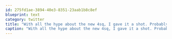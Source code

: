 ```yaml
---
id: 275fd1ae-3894-40e3-8351-23aab1b8c8ef
blueprint: text
category: twitter
title: "With all the hype about the new 4sq, I gave it a shot. Probably better in a bigger city, one's hometown"
caption: "With all the hype about the new 4sq, I gave it a shot. Probably better in a bigger city, one's hometown"
---
```

